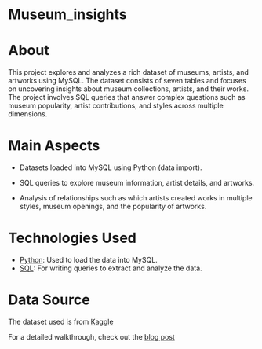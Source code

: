 # Museum_insights

# About
This project explores and analyzes a rich dataset of museums, artists, and artworks using MySQL. The dataset consists of seven tables and focuses on uncovering insights about museum collections, artists, and their works. The project involves SQL queries that answer complex questions such as museum popularity, artist contributions, and styles across multiple dimensions.

# Main Aspects

- Datasets loaded into MySQL using Python (data import).

- SQL queries to explore museum information, artist details, and artworks.

- Analysis of relationships such as which artists created works in multiple styles, museum openings, and the popularity of artworks.

# Technologies Used

- [Python](https://github.com/tanuverma25/Museum_insights/blob/main/connection.py): Used to load the data into MySQL.
- [SQL](https://github.com/tanuverma25/Museum_insights/blob/main/sql_project.sql): For writing queries to extract and analyze the data.

# Data Source
The dataset used is from [Kaggle](https://www.kaggle.com/datasets/mexwell/famous-paintings)


For a detailed walkthrough, check out the [blog post](https://medium.com/@whoistanu18/sql-project-museums-unveiled-with-sql-90ea4db11cc8) 
